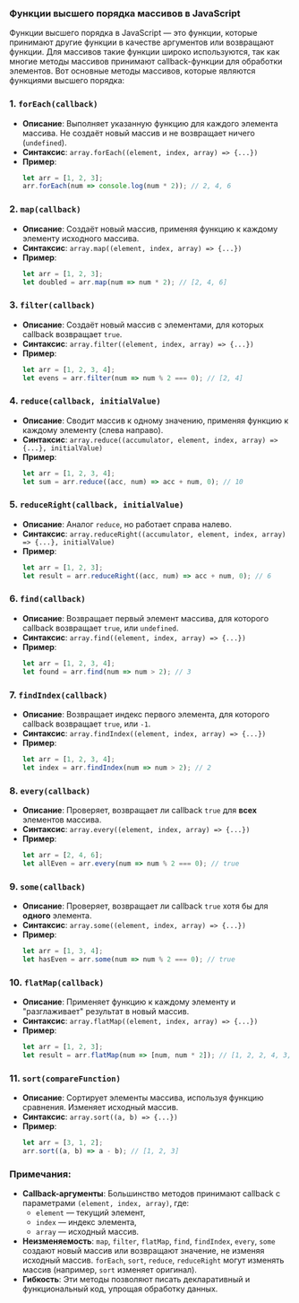 ### Функции высшего порядка массивов в JavaScript

Функции высшего порядка в JavaScript — это функции, которые принимают другие функции в качестве аргументов или возвращают функции. Для массивов такие функции широко используются, так как многие методы массивов принимают callback-функции для обработки элементов. Вот основные методы массивов, которые являются функциями высшего порядка:

### 1. **`forEach(callback)`**
- **Описание**: Выполняет указанную функцию для каждого элемента массива. Не создаёт новый массив и не возвращает ничего (`undefined`).
- **Синтаксис**: `array.forEach((element, index, array) => {...})`
- **Пример**:
  ```javascript
  let arr = [1, 2, 3];
  arr.forEach(num => console.log(num * 2)); // 2, 4, 6
  ```

### 2. **`map(callback)`**
- **Описание**: Создаёт новый массив, применяя функцию к каждому элементу исходного массива.
- **Синтаксис**: `array.map((element, index, array) => {...})`
- **Пример**:
  ```javascript
  let arr = [1, 2, 3];
  let doubled = arr.map(num => num * 2); // [2, 4, 6]
  ```

### 3. **`filter(callback)`**
- **Описание**: Создаёт новый массив с элементами, для которых callback возвращает `true`.
- **Синтаксис**: `array.filter((element, index, array) => {...})`
- **Пример**:
  ```javascript
  let arr = [1, 2, 3, 4];
  let evens = arr.filter(num => num % 2 === 0); // [2, 4]
  ```

### 4. **`reduce(callback, initialValue)`**
- **Описание**: Сводит массив к одному значению, применяя функцию к каждому элементу (слева направо).
- **Синтаксис**: `array.reduce((accumulator, element, index, array) => {...}, initialValue)`
- **Пример**:
  ```javascript
  let arr = [1, 2, 3, 4];
  let sum = arr.reduce((acc, num) => acc + num, 0); // 10
  ```

### 5. **`reduceRight(callback, initialValue)`**
- **Описание**: Аналог `reduce`, но работает справа налево.
- **Синтаксис**: `array.reduceRight((accumulator, element, index, array) => {...}, initialValue)`
- **Пример**:
  ```javascript
  let arr = [1, 2, 3];
  let result = arr.reduceRight((acc, num) => acc + num, 0); // 6
  ```

### 6. **`find(callback)`**
- **Описание**: Возвращает первый элемент массива, для которого callback возвращает `true`, или `undefined`.
- **Синтаксис**: `array.find((element, index, array) => {...})`
- **Пример**:
  ```javascript
  let arr = [1, 2, 3, 4];
  let found = arr.find(num => num > 2); // 3
  ```

### 7. **`findIndex(callback)`**
- **Описание**: Возвращает индекс первого элемента, для которого callback возвращает `true`, или `-1`.
- **Синтаксис**: `array.findIndex((element, index, array) => {...})`
- **Пример**:
  ```javascript
  let arr = [1, 2, 3, 4];
  let index = arr.findIndex(num => num > 2); // 2
  ```

### 8. **`every(callback)`**
- **Описание**: Проверяет, возвращает ли callback `true` для **всех** элементов массива.
- **Синтаксис**: `array.every((element, index, array) => {...})`
- **Пример**:
  ```javascript
  let arr = [2, 4, 6];
  let allEven = arr.every(num => num % 2 === 0); // true
  ```

### 9. **`some(callback)`**
- **Описание**: Проверяет, возвращает ли callback `true` хотя бы для **одного** элемента.
- **Синтаксис**: `array.some((element, index, array) => {...})`
- **Пример**:
  ```javascript
  let arr = [1, 3, 4];
  let hasEven = arr.some(num => num % 2 === 0); // true
  ```

### 10. **`flatMap(callback)`**
- **Описание**: Применяет функцию к каждому элементу и "разглаживает" результат в новый массив.
- **Синтаксис**: `array.flatMap((element, index, array) => {...})`
- **Пример**:
  ```javascript
  let arr = [1, 2, 3];
  let result = arr.flatMap(num => [num, num * 2]); // [1, 2, 2, 4, 3, 6]
  ```

### 11. **`sort(compareFunction)`**
- **Описание**: Сортирует элементы массива, используя функцию сравнения. Изменяет исходный массив.
- **Синтаксис**: `array.sort((a, b) => {...})`
- **Пример**:
  ```javascript
  let arr = [3, 1, 2];
  arr.sort((a, b) => a - b); // [1, 2, 3]
  ```

### Примечания:
- **Callback-аргументы**: Большинство методов принимают callback с параметрами `(element, index, array)`, где:
  - `element` — текущий элемент,
  - `index` — индекс элемента,
  - `array` — исходный массив.
- **Неизменяемость**: `map`, `filter`, `flatMap`, `find`, `findIndex`, `every`, `some` создают новый массив или возвращают значение, не изменяя исходный массив. `forEach`, `sort`, `reduce`, `reduceRight` могут изменять массив (например, `sort` изменяет оригинал).
- **Гибкость**: Эти методы позволяют писать декларативный и функциональный код, упрощая обработку данных.